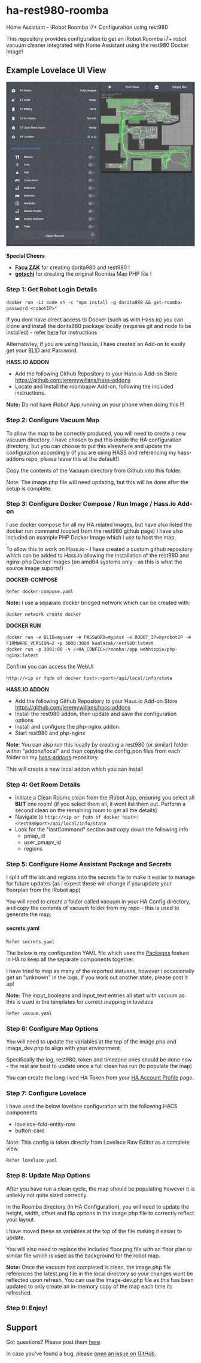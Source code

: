 # ha-rest980-roomba

Home Assistant - iRobot Roomba i7+ Configuration using rest980

This repository provides configuration to get an iRobot Roomba i7+ robot vacuum cleaner integrated with Home Assistant using the rest980 Docker Image!

## Example Lovelace UI View

![Lovelace Example](lovelace_example.png)

**Special Cheers** 
- **[Facu ZAK](https://github.com/koalazak)** for creating dorita980 and rest980 !
- **[gotschi](https://community.home-assistant.io/u/gotschi/summary)** for creating the original Roomba Map PHP file !

### Step 1: Get Robot Login Details

```
docker run -it node sh -c "npm install -g dorita980 && get-roomba-password <robotIP>"
```

If you dont have direct access to Docker (such as with Hass.io) you can clone and install the dorita980 package locally (requires git and node to be installed) - refer [here](https://github.com/koalazak/dorita980#how-to-get-your-usernameblid-and-password) for instructions

Alternativley, if you are using Hass.io, I have created an Add-on to easily get your BLID and Password.

**HASS.IO ADDON**

- Add the following Github Repository to your Hass.io Add-on Store
  https://github.com/jeremywillans/hass-addons
- Locate and Install the roombapw Add-on, following the included instructions.

**Note:** Do not have iRobot App running on your phone when doing this !!!

### Step 2: Configure Vacuum Map
To allow the map to be correctly produced, you will need to create a new vacuum directory. I have chosen to put this inside the HA configuration directory, but you can choose to put this elsewhere and update the configuration accordingly (if you are using HASS and referencing my hass-addons repo, please leave this at the default!)

Copy the contents of the Vacuum directory from Github into this folder.

Note: The image.php file will need updating, but this will be done after the setup is complete.

### Step 3: Configure Docker Compose / Run Image / Hass.io Add-on
I use docker compose for all my HA related images, but have also listed the docker run command (copied from the rest980 github page)
I have also included an example PHP Docker Image which i use to host the map.

To allow this to work on Hass.io - I have created a custom github repository which can be added to Hass.io allowing the installation of the rest980 and nginx-php Docker Images (on amd64 systems only - as this is what the source image suports!)

**DOCKER-COMPOSE**
```
Refer docker-compose.yaml
```
**Note:** I use a separate docker bridged network which can be created with:
```
docker network create docker
```

**DOCKER RUN**
```
docker run -e BLID=myuser -e PASSWORD=mypass -e ROBOT_IP=myrobotIP -e FIRMWARE_VERSION=2 -p 3000:3000 koalazak/rest980:latest
docker run -p 3001:80 -v /<HA_CONFIG>/roomba:/app webhippie/php-nginx:latest
```

Confirm you can access the WebUI
```
http://<ip or fqdn of docker host>:<port>/api/local/info/state
```
**HASS.IO ADDON**

- Add the following Github Repository to your Hass.io Add-on Store
  https://github.com/jeremywillans/hass-addons
- Install the rest980 addon, then update and save the configuration options 
- Install and configure the php-nginx addon.
- Start rest980 and php-nginx

**Note**: You can also run this locally by creating a rest980 (or similar) folder within "addons/local" and then copying the config.json files from each folder on my [hass-addons](https://github.com/jeremywillans/hass-addons/) repository. 

This will create a new local addon which you can install

### Step 4: Get Room Details

* Initiate a Clean Rooms clean from the iRobot App, ensuring you select all **BUT** one room! (if you select them all, it wont list them out. Perform a second clean on the remaining room to get all the details)
* Navigate to ```http://<ip or fqdn of docker host>:<rest980port>/api/local/info/state```
* Look for the "lastCommand" section and copy down the following info 
    - pmap_id
    - user_pmapv_id
    - regions

### Step 5: Configure Home Assistant Package and Secrets

I split off the ids and regions into the secrets file to make it easier to manage for future updates (as i expect these will change if you update your floorplan from the iRobot app)

You will need to create a folder called vacuum in your HA Config directory, and copy the contents of vacuum folder from my repo - this is used to generate the map.

#### secrets.yaml
```
Refer secrets.yaml
```

The below is my configuration YAML file which uses the [Packages](https://www.home-assistant.io/docs/configuration/packages/) feature in HA to keep all the separate components together.

I have tried to map as many of the reported statuses, however i occasionally get an "unknown" in the logs, if you work out another state, please post it up!

**Note:** The input_booleans and input_text entries all start with vacuum as this is used in the templates for correct mapping in lovelace

```
Refer vacuum.yaml
```

### Step 6: Configure Map Options

You will need to update the variables at the top of the image.php and image_dev.php to align with your environment.

Specifically the log, rest980, token and timezone ones should be done now - the rest are best to update once a full clean has run (to populate the map)

You can create the long-lived HA Token from your [HA Account Profile][profile] page.

### Step 7: Configure Lovelace

I have used the below lovelace configuration with the following HACS components

- lovelace-fold-entity-row
- button-card

Note: This config is taken directly from Lovelace Raw Editor as a complete view.

```
Refer lovelace.yaml
```

### Step 8: Update Map Options

After you have run a clean cycle, the map should be populating however it is unliekly not quite sized correctly.

In the Roomba directory (in HA Configuration), you will need to update the height, width, offset and flip options in the image.php file to correctly reflect your layout.

I have moved these as variables at the top of the file making it easier to update.

You will also need to replace the included floor.png file with an floor plan or similar file which is used as the background for the robot map.

**Note:** Once the vacuum has completed is clean, the image.php file references the latest.png file in the local directory so your changes wont be reflected upon refresh.
You can use the image-dev.php file as this has been updated to only create an in-memory copy of the map each time its refreshed.

### Step 9: Enjoy!

## Support

Got questions? Please post them [here][forum].

In case you've found a bug, please [open an issue on GitHub][issue].

[forum]: https://community.home-assistant.io/t/irobot-roomba-i7-configuration-using-rest980/161175
[issue]: https://github.com/jeremywillans/ha-rest9800-roomba/issues
[profile]: https://www.home-assistant.io/docs/authentication/#your-account-profile